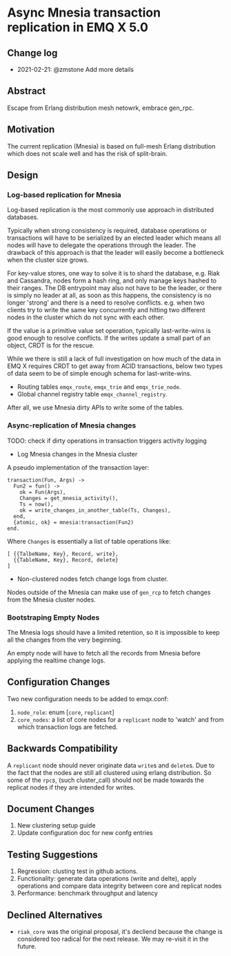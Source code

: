 # Async Mnesia transaction replication in EMQ X 5.0

## Change log

* 2021-02-21: @zmstone Add more details

## Abstract

Escape from Erlang distribution mesh netowrk, embrace gen_rpc.

## Motivation

The current replication (Mnesia) is based on full-mesh Erlang distribution which
does not scale well and has the risk of split-brain.

## Design

### Log-based replication for Mnesia

Log-based replication is the most commonly use approach in distributed
databases.

Typically when strong consistency is required, database operations or
transactions will have to be serialized by an elected leader which means all
nodes will have to delegate the operations through the leader.
The drawback of this approach is that the leader will easily become a bottleneck
when the cluster size grows.

For key-value stores, one way to solve it is to shard the database, e.g. Riak
and Cassandra, nodes form a hash ring, and only manage keys hashed to their
ranges. The DB entrypoint may also not have to be the leader, or there is simply
no leader at all, as soon as this happens, the consistency is no longer 'strong'
and there is a need to resolve conflicts. e.g. when two clients try to write the
same key concurrently and hitting two different nodes in the cluster which do
not sync with each other.

If the value is a primitive value set operation, typically last-write-wins is
good enough to resolve conflicts. If the writes update a small part of an
object, CRDT is for the rescue.

While we there is still a lack of full investigation on how much of the data
in EMQ X requires CRDT to get away from ACID transactions, below two types
of data seem to be of simple enough schema for last-write-wins.

* Routing tables `emqx_route`, `emqx_trie` and `emqx_trie_node`.
* Global channel registry table `emqx_channel_registry`.

After all, we use Mnesia dirty APIs to write some of the tables.

### Async-replication of Mnesia changes

TODO: check if dirty operations in transaction triggers activity logging

* Log Mnesia changes in the Mnesia cluster

A pseudo implementation of the transaction layer:

```
transaction(Fun, Args) ->
  Fun2 = fun() ->
    ok = Fun(Args),
    Changes = get_mnesia_activity(),
    Ts = now(),
    ok = write_changes_in_another_table(Ts, Changes),
  end,
  {atomic, ok} = mnesia:transaction(Fun2)
end.
```

Where `Changes` is essentially a list of table operations like:

```
[ {{TalbeName, Key}, Record, write},
  {{TableName, Key}, Record, delete}
]
```

* Non-clustered nodes fetch change logs from cluster.

Nodes outside of the Mnesia can make use of `gen_rcp` to fetch changes from
the Mnesia cluster nodes.

### Bootstraping Empty Nodes

The Mnesia logs should have a limited retention, so it is impossible to keep
all the changes from the very beginning.

An empty node will have to fetch all the records from Mnesia before applying
the realtime change logs.

## Configuration Changes

Two new configuration needs to be added to emqx.conf:

1. `node_role`: enum [`core`, `replicant`]
2. `core_nodes`: a list of core nodes for a `replicant` node to 'watch'
   and from which transaction logs are fetched.

## Backwards Compatibility

A `replicant` node should never originate data `write`s and `delete`s.
Due to the fact that the nodes are still all clustered using erlang
distribution. So some of the `rpc`s, (such cluster_call) should not be made
towards the replicat nodes if they are intended for writes.

## Document Changes

1. New clustering setup guide
2. Update configuration doc for new confg entries

## Testing Suggestions

1. Regression: clusting test in github actions.
2. Functionality: generate data operations (write and delte),
   apply operations and compare data integrity between core and replicat nodes
3. Performance: benchmark throughput and latency

## Declined Alternatives

* `riak_core` was the original proposal, it's decliend because the change is
  considered too radical for the next release. We may re-visit it in the future.
